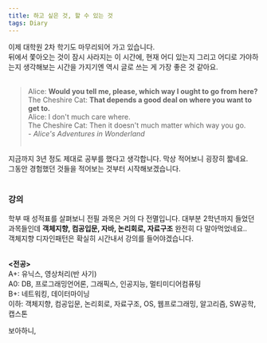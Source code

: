 ```yaml
---
title: 하고 싶은 것, 할 수 있는 것
tags: Diary
---
```


<!--more-->

이제 대학원 2차 학기도 마무리되어 가고 있습니다. <Br>
뒤에서 쫓아오는 것이 잠시 사라지는 이 시간에, 현재 어디 있는지 그리고 어디로 가야하는지 생각해보는 시간을 가지기엔 역시 글로 쓰는 게 가장 좋은 것 같아요. <br><Br>

> Alice: **Would you tell me, please, which way I ought to go from here?** <br>
> The Cheshire Cat: **That depends a good deal on where you want to get to.** <br>
> Alice: I don't much care where. <br>
> The Cheshire Cat: Then it doesn't much matter which way you go. <br>
> \- *Alice's Adventures in Wonderland*
<br><br>

지금까지 3년 정도 제대로 공부를 했다고 생각합니다. 막상 적어보니 굉장히 짧네요. <br>
그동안 경험했던 것들을 적어보는 것부터 시작해보겠습니다. <br><br>

### 강의
학부 때 성적표를 살펴보니 전필 과목은 거의 다 전멸입니다. 대부분 2학년까지 들었던 과목들인데
**객체지향, 컴공입문, 자바, 논리회로, 자료구조** 완전히 다 말아먹었네요.. <br>
객체지향 디자인패턴은 확실히 시간내서 강의를 들어야겠습니다. <Br><br>

**<전공>** <br>
A+: 유닉스, 영상처리(반 사기) <Br>
A0: DB, 프로그래밍언어론, 그래픽스, 인공지능, 멀티미디어컴퓨팅 <br>
B+: 네트워킹, 데이터마이닝 <br>
이하: 객체지향, 컴공입문, 논리회로, 자료구조, OS, 웹프로그래밍, 알고리즘, SW공학, 캡스톤 <br>

보아하니,
